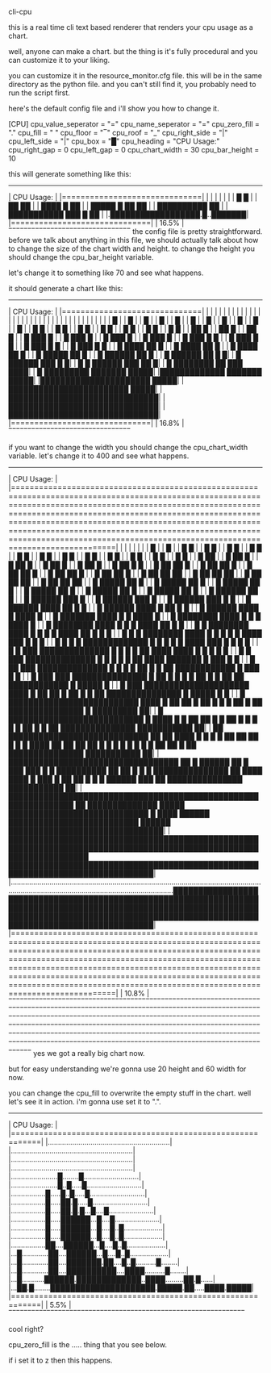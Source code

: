 cli-cpu

this is a real time cli text based renderer that renders your cpu usage as a chart.

well, anyone can make a chart. but the thing is it's fully procedural and
you can customize it to your liking.

you can customize it in the resource_monitor.cfg file. this will be in the
same directory as the python file.
and you can't still find it, you probably need to run the script first.

here's the default config file and i'll show you how to change it.

[CPU]
cpu_value_seperator = "="
cpu_name_seperator = "="
cpu_zero_fill = "."
cpu_fill = " "
cpu_floor = "‾"
cpu_roof = "_"
cpu_right_side = "|"
cpu_left_side = "|"
cpu_box = "█"
cpu_heading = "CPU Usage:"
cpu_right_gap = 0
cpu_left_gap = 0
cpu_chart_width = 30
cpu_bar_height = 10


this will generate something like this:
________________________________
|          CPU Usage:          |
|==============================|
|                              |
|                              |
|                              |
|  █                        █  |
|  ██                      ██  |
| ████    █                ██  |
| █████ █ ██               ██  |
| ██████████               ██  |
| ███████████    ███     █ ██  |
|.██████████████████.█..███████|
|==============================|
|            16.5%             |
‾‾‾‾‾‾‾‾‾‾‾‾‾‾‾‾‾‾‾‾‾‾‾‾‾‾‾‾‾‾‾‾
the config file is pretty straightforward.
before we talk about anything in this file, we should actually talk about how
to change the size of the chart width and height.
to change the height you should change the cpu_bar_height variable.

let's change it to something like 70 and see what happens.

it should generate  a chart like this:
________________________________
|          CPU Usage:          |
|==============================|
|                              |
|                              |
|                              |
|                              |
|                              |
|                              |
|                              |
|                              |
|                              |
|                              |
|                              |
|                              |
|                              |
|                              |
|                              |
|                              |
|                              |
|                              |
|          █                   |
|          █                   |
|          █                   |
|          █                   |
|          █                   |
|          █                   |
|          █                   |
|          █                   |
|          █                   |
|          █                   |
|          █                   |
|          █        █          |
|          █        █          |
|          █        █          |
|          █        █          |
|          █        █          |
|          █        █          |
|          █        █          |
|         ██        █          |
|         ██        █          |
|         ██        █          |
|    █   ███        █          |
|    █   ███        █          |
|    █   ███        █          |
|    █   ███        █          |
|    █   ███        █      █   |
|    █   ███        █      █   |
|    █   ███        █      █   |
|    █   ███        █      █   |
|    █  ████        ██     █   |
|    █  ████        ██     █   |
|    █  ████        ██     █   |
|    █ █████        ██     █   |
|    █ ██████       ██     █   |
|    █ ██████       ██     █  █|
|    █ ██████       ███    █  █|
|  █ █ ██████       ███    ██ █|
|  █ ████████    ██ ███    ████|
|  █ █████████  ███████   █████|
|█████████████  ███████   █████|
|██████████████████████   █████|
|████████████████████████ █████|
|██████████████████████████████|
|██████████████████████████████|
|██████████████████████████████|
|==============================|
|            16.8%             |
‾‾‾‾‾‾‾‾‾‾‾‾‾‾‾‾‾‾‾‾‾‾‾‾‾‾‾‾‾‾‾‾

if you want to change the width you should change the cpu_chart_width variable.
let's change it to 400 and see what happens.
__________________________________________________________________________________________________________________________________________________________________________________________________________________________________________________________________________________________________________________________________________________________________________________________________________________
|                                                                                                                                                                                                   CPU Usage:                                                                                                                                                                                                   |
|================================================================================================================================================================================================================================================================================================================================================================================================================|
|                                                                                                                                                                                                                                                                                                                                                                                                                |
|                                                                                                                                                                                                                                                                                                                                                                                                                |
|                                                                                                                                                                                                                                                                                                                                                                                                                |
|                                                                                                                                                                                                                           █                                                                                                                                                                                    |
|                                                                                                                                                                                                                           █                                                                                                                                                                                    |
|                                                                                                                                                                                                            █              █                                                                                                                                                                                    |
|                                                                                                                                                                                                            █              █                                                                                                                                                                                    |
|                                                                                                                                                                                                            █              █                                                                                                                                                                                    |
|                                                                                                                                                                                                            █              █                                                                                                                                                                                    |
|                                                                                                                                                                                                            █              █                                                                                                                                                                                    |
|                                                                                                                                                                                                            █              █                                                                                                                                                                                    |
|                                                                                                                                                                                                            █              █                                                                                                                                                                                    |
|                                                                                                                                                                                                            █              █                                                                                                                                                                                    |
|                                                                                                                                                                                                            █              █                                                                                                                                                                                    |
|                                                                                                                                                                                                            █              █                                                                                                                                                                                    |
|                                                                                                                                                                                                            █              █                                                                                                                                                                                    |
|                                                                                                                                                                                                            █              █                                                                                                                                                                                    |
|                                                                                                                                                                                                            █              ██                                                                                                                                                                                   |
|                                                                                                                                                                                                            █              ██ █                                                                                                                                                                                 |
|                                                                                                                                                                                                            █              ██ █                                                                                                                                                                                 |
|                                                                                                                                                                                                            █              ██ █                                                                                                                                                                                 |
|                                                                                                                                                                                                            █              ██ █                                                                                                                                                                                 |
|                                                                                                                                                                                                            █              ██ █     █                                                                                                                                                                           |
|                                                                                                                                                                                                            █              ██ ██    █                                                                                                                                                                           |
|                                                                                                                                                                                                            █              ██ ██    █                                                                                                                                                                           |
|                                                                                                                                                                                                            █              ██ ██    █                                                                                                                                                                           |
|                                                                                                                                                                                                            █              ██ ██    █                                                                                                                                                                           |
|                                                                                                                                                                                                            █              ██ ██    █                                                                                                                                                                           |
|                                                                                                                                                                                                            █              ██ ██    ██                                                                                                                                                                          |
|                                                                                                                                                                                                            █              ██ ██    ██                                                                                                                                                                          |
|                                                                                                                                                                                                            █              ██ ██    ██                                                                                                                                                                          |
|                                                                                                                                                                                                            █              ██ ██    ██                                                                                                                                                                          |
|                                                                                                                                                                                                            █              █████    ██                                                                                                                                                  █                       |
|                                                                                                                                                                                                            █              █████    ██                                                                                                                                                  █                       |
|                                                                                                                                                                                                            █              █████    ██                                                                                                                                                  █                       |
|                                                                                                                                                                                                            █              █████    ██                                                                                                                                                  █                       |
|                                                                                                                                                                                                            █              █████    ██                                                                                                                                                  █                       |
|                                                                                                                                                                                                            █              █████    ██                                                                                                                                                  █                       |
|                                                                                                                                                                                                            █              ██████   ██                                                                                                                                                  █                       |
|                                                                                                                                                                                                            █              ██████   ███                                                                                                                                                 █                       |
|                                                                                                                                                                                                            █              ██████   ███                                                                                                                                                 █                       |
|                                                                                                                                                                                                            █              ██████   ███                                                                                                                                              █  █                       |
|                                                                                                                                                                                                            █              ██████   ████                                                                                                                                             ██ █   █                   |
|                                                                                                                                                                                                            █              ██████   ████ █                                                                                                                                           ██ █   █                   |
|                                                                                                                                                                                                            █              ██████   ████ █                                                                                                                                           ████   █                   |
|                                                                                                                                                                                                            █              ███████  ████ █                                         █                                                                                                 ████   █                   |
|                                                                                                                                                                                                            █              ████████ ████ █                                         █                                                                                              █  ████   █                   |
|                                                                                                                                                                                                            █              ████████ ████ █                                         █                                                                                              █  ████  ██          █    █   |
|                                                                                                                                                                                                            █        █     ████████ ████ █                                         █                       █                                                                      █  ████  ██        █ █    █   |
|                                                                                                                                                                                                            █        █ █   ████████ ████ █                                         █                    █  █                                                                      █  ████ ███        █ █    █   |
|                                                                                                                                                                                                            █      █ █ █   █████████████ █                                         █                    █  █                                                                      █  ████ ███   █    █ █    █   |
|                                                                                                                                                                                                            █      █ ███  ██████████████ █                                         █                    █  █                                                                      ██ ████ ████  █ █  █ █    █   |
|                                                                                                                                                                                                            █      █ ███  ██████████████ █                                         █  █                 █  █                                                                      ██ ████ ███████ █  ███ █  █   |
|                                                                                                                                                                                                            █     ██ ███  ██████████████ █            █                            █  █                 ██ █                                                         █            ██ ████████████ █  ███ █  █   |
|                                                                                                                                                                                                            █    ███ ███ ███████████████ █            ██ █       █                 █  █                 ██ █                   █                                    ██            ██ ████████████ █  █████  █   |
|                                                                                                                                                                                                            █    ███ █████████████████████            ████       █                 ██ ██       █        ██ █                   █                                    ██            ███████████████ █  █████  █ █ |
|                                                                                                                                                                                                            █   ██████████████████████████            ████       █                 ██ ██       █        ██ █             █     █                                    ██     █  ██  ███████████████ █ █████████ ██|
|                                                                                                                                                                                                            █  ███████████████████████████  █         ████  █    █                 ██ ██    █  █        ██ █         █   █     █          █                         ██ █   █  ██  ███████████████ ███████████ ██|
|                                                                                                                                                                                                            ██ ████████████████████████████ ██ ██     ████  █    █        █    █   ██ ██   ██  █  █ █   ████ ██  ██ ██   ██  █ █    █   █ █       █   █          █  ██ ██  █  ██  ███████████████ ███████████ ██|
|                                                                                                                                                                                                            ██████████████████████████████████ ██  █ ██████ ██ █ ███ ███  █  █ ██████████  ██ ██  █ █ █ ███████████████  ██ ████   ████ █ ███  █  ██  ██ █ █     █ ██████ ███ ██  ███████████████ ███████████ ██|
|                                                                                                                                                                                                            ███████████████████████████████████████████████████████████████ ██ ██████████████ █████ ████████████████████████████ █ ████ ██████ ██████████████████████████ ██████ ███████████████████████████████|
|                                                                                                                                                                                                            ████████████████████████████████████████████████████████████████████████████████████████████████████████████████████ ███████████████████████████████████████████████████████████████████████████████|
|............................................................................................................................................................................................................████████████████████████████████████████████████████████████████████████████████████████████████████████████████████████████████████████████████████████████████████████████████████████████████████|
|================================================================================================================================================================================================================================================================================================================================================================================================================|
|                                                                                                                                                                                                     10.8%                                                                                                                                                                                                      |
‾‾‾‾‾‾‾‾‾‾‾‾‾‾‾‾‾‾‾‾‾‾‾‾‾‾‾‾‾‾‾‾‾‾‾‾‾‾‾‾‾‾‾‾‾‾‾‾‾‾‾‾‾‾‾‾‾‾‾‾‾‾‾‾‾‾‾‾‾‾‾‾‾‾‾‾‾‾‾‾‾‾‾‾‾‾‾‾‾‾‾‾‾‾‾‾‾‾‾‾‾‾‾‾‾‾‾‾‾‾‾‾‾‾‾‾‾‾‾‾‾‾‾‾‾‾‾‾‾‾‾‾‾‾‾‾‾‾‾‾‾‾‾‾‾‾‾‾‾‾‾‾‾‾‾‾‾‾‾‾‾‾‾‾‾‾‾‾‾‾‾‾‾‾‾‾‾‾‾‾‾‾‾‾‾‾‾‾‾‾‾‾‾‾‾‾‾‾‾‾‾‾‾‾‾‾‾‾‾‾‾‾‾‾‾‾‾‾‾‾‾‾‾‾‾‾‾‾‾‾‾‾‾‾‾‾‾‾‾‾‾‾‾‾‾‾‾‾‾‾‾‾‾‾‾‾‾‾‾‾‾‾‾‾‾‾‾‾‾‾‾‾‾‾‾‾‾‾‾‾‾‾‾‾‾‾‾‾‾‾‾‾‾‾‾‾‾‾‾‾‾‾‾‾‾‾‾‾‾‾‾‾‾‾‾‾‾‾‾‾‾‾‾‾‾‾‾‾‾‾‾‾‾‾‾‾‾‾‾‾‾‾‾‾‾‾‾‾‾‾‾‾‾‾‾‾‾‾‾‾‾‾‾‾‾‾‾‾‾‾‾‾‾‾‾‾‾‾‾‾‾‾‾‾‾‾‾‾‾‾‾‾‾‾‾‾‾‾‾‾‾‾
yes we got a really big chart now.

but for easy understanding we're gonna use 20 height and 60 width for now.

you can change the cpu_fill to overwrite the empty stuff in the chart.
well let's see it in action. i'm gonna use set it to ".".

______________________________________________________________
|                         CPU Usage:                         |
|============================================================|
|............................................................|
|............................................................|
|............................................................|
|............................................................|
|.......................█........█...........................|
|.......................█..█.....█...........................|
|.................█.....█..█.....█...........................|
|.................█.....██.█.....█...........................|
|.................█.....██.█.█...█....█......................|
|.................█.....██████...█....█......................|
|.................█.....██████...█....█..█...................|
|.................█.....██████...█....█..█...................|
|.................██....██████...█....█..█...................|
|...█.............██....██████...█....█..█...................|
|...█.............██....███████.██....█..█..........█........|
|...█.............██....██████████....████..........█........|
|...█...........██████.█████████████..████.........██.█......|
|...██.█........█████████████████████.█████.██.....████.█████|
|============================================================|
|                            5.5%                            |
‾‾‾‾‾‾‾‾‾‾‾‾‾‾‾‾‾‾‾‾‾‾‾‾‾‾‾‾‾‾‾‾‾‾‾‾‾‾‾‾‾‾‾‾‾‾‾‾‾‾‾‾‾‾‾‾‾‾‾‾‾‾

cool right?

cpu_zero_fill is the ..... thing that you see below.

if i set it to z then this happens.

